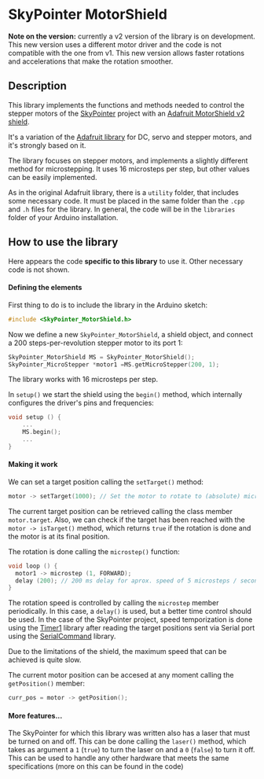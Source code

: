 # SkyPointer MotorShield

**Note on the version:** currently a v2 version of the library is on development. This new version uses a different motor driver and the code is not compatible with the one from v1. This new version allows faster rotations and accelerations that make the rotation smoother.


## Description
This library implements the functions and methods needed to control the stepper motors of the [SkyPointer](https://github.com/juanmb/skypointer) project with an [Adafruit MotorShield v2 shield](https://www.adafruit.com/products/1438).

It's a variation of the [Adafruit library](https://github.com/adafruit/Adafruit_Motor_Shield_V2_Library) for DC, servo and stepper motors, and it's strongly based on it.

The library focuses on stepper motors, and implements a slightly different method for microstepping. It uses 16 microsteps per step, but other values can be easily implemented.

As in the original Adafruit library, there is a `utility` folder, that includes some necessary code. It must be placed in the same folder than the `.cpp` and `.h` files for the library. In general, the code will be in the ```libraries``` folder of your Arduino installation.




## How to use the library
Here appears the code **specific to this library** to use it. Other necessary code is not shown.

#### Defining the elements

First thing to do is to include the library in the Arduino sketch:
```C++
#include <SkyPointer_MotorShield.h>
```

Now we define a new `SkyPointer_MotorShield`, a shield object, and connect a 200 steps-per-revolution stepper motor to its port 1:
```C++
SkyPointer_MotorShield MS = SkyPointer_MotorShield();
SkyPointer_MicroStepper *motor1 =MS.getMicroStepper(200, 1);
```

The library works with 16 microsteps per step.

In ```setup()``` we start the shield using the `begin()` method, which internally configures the driver's pins and frequencies:

```C++
void setup () {
	...
	MS.begin();
	...
}
```


#### Making it work

We can set a target position calling the `setTarget()` method:

```C++
motor -> setTarget(1000); // Set the motor to rotate to (absolute) microstep 1000
```

The current target position can be retrieved calling the class member `motor.target`. Also, we can check if the target has been reached with the `motor -> isTarget()` method, which returns `true` if the rotation is done and the motor is at its final position.

The rotation is done calling the ```microstep()``` function:
```C++
void loop () {
  motor1 -> microstep (1, FORWARD);
  delay (200); // 200 ms delay for aprox. speed of 5 microsteps / second
}
```

The rotation speed is controlled by calling the `microstep` member periodically. In this case, a ```delay()``` is used, but a better time control should be used. In the case of the SkyPointer project, speed temporization is done using the [Timer1](http://playground.arduino.cc/Code/Timer1) library after reading the target positions sent via Serial port using the [SerialCommand](https://github.com/scogswell/ArduinoSerialCommand) library.

Due to the limitations of the shield, the maximum speed that can be achieved is quite slow.

The current motor position can be accesed at any moment calling the `getPosition()` member:

```C++
curr_pos = motor -> getPosition();
```

#### More features...

The SkyPointer for which this library was written also has a laser that must be turned on and off. This can be done calling the `laser()` method, which takes as argument a `1` (`true`) to turn the laser on and a `0` (`false`) to turn it off. This can be used to handle any other hardware that meets the same specifications (more on this can be found in the code)
